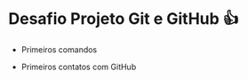 # Desafio Projeto Git e GitHub :thumbsup:

- Primeiros comandos 

- Primeiros contatos com GitHub

  